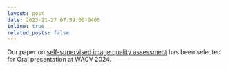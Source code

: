```yaml
---
layout: post
date: 2023-11-27 07:59:00-0400
inline: true
related_posts: false
---
```


Our paper on [self-supervised image quality assessment](https://arxiv.org/abs/2310.14918) has been selected for Oral presentation at WACV 2024.